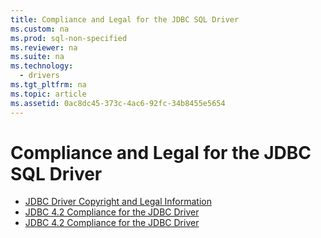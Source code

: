 ```yaml
---
title: Compliance and Legal for the JDBC SQL Driver
ms.custom: na
ms.prod: sql-non-specified
ms.reviewer: na
ms.suite: na
ms.technology: 
  - drivers
ms.tgt_pltfrm: na
ms.topic: article
ms.assetid: 0ac8dc45-373c-4ac6-92fc-34b8455e5654
---
```

# Compliance and Legal for the JDBC SQL Driver
* [JDBC Driver Copyright and Legal Information](../content/JDBC-Driver-Copyright-and-Legal-Information.md)
* [JDBC 4.2 Compliance for the JDBC Driver](../content/JDBC-4.1-Compliance-for-the-JDBC-Driver.md)
* [JDBC 4.2 Compliance for the JDBC Driver](../content/JDBC-4.2-Compliance-for-the-JDBC-Driver.md)